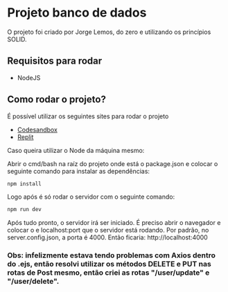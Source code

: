 <h1>Projeto banco de dados</h1>

<p>O projeto foi criado por Jorge Lemos, do zero e utilizando os princípios SOLID.</p>

<h2>Requisitos para rodar</h2>
<ul>
    <li>NodeJS</li>
</ul>

<h2>Como rodar o projeto?</h2>
<p>É possível utilizar os seguintes sites para rodar o projeto</p>
<ul>
    <li><a href="https://codesandbox.io/" target="_blank">Codesandbox</a></li>
    <li><a href="https://replit.com" target="_blank">Replit</a></li>
</ul>

<p>Caso queira utilizar o Node da máquina mesmo:</p>
<p>Abrir o cmd/bash na raíz do projeto onde está o package.json e colocar o seguinte comando para instalar as dependências:</p>

```sh
npm install
```

<p>Logo após é só rodar o servidor com o seguinte comando:</p>

```sh
npm run dev
```

<p>Após tudo pronto, o servidor irá ser iniciado. É preciso abrir o navegador e colocar o e localhost:port que o servidor está rodando. Por padrão, no server.config.json, a porta é 4000. Então ficaria: http://localhost:4000</p>

<h3>Obs: infelizmente estava tendo problemas com Axios dentro do .ejs, então resolvi utilizar os métodos DELETE e PUT nas rotas de Post mesmo, então criei as rotas "/user/update" e "/user/delete".</h3>
